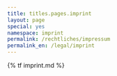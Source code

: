 ```yaml
---
title: titles.pages.imprint
layout: page
special: yes
namespace: imprint
permalink: /rechtliches/impressum
permalink_en: /legal/imprint
---
```


{% tf imprint.md %}
